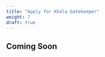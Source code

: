```yaml
---
title: "Apply for Khala Gatekeeper"
weight: 7
draft: true
---
```


## Coming Soon

<!-- ## Before Starting

Running a Gatekeeper (GK) in Phala Network means a lot of responsibility. You will be accountable for not only your own stake but also the stakes of your nominators. Numbers of Gatekeepers can vary in different phases; and when Phala launches its mainnet, there is expected to be 100 Gatekeepers and they will share the inflation return of Phala economic system.

Once you've raised enough stakes (nominations) in current [Era](https://wiki.polkadot.network/docs/en/glossary#era), you will automatically be enrolled as a Gatekeeper when the next Era starts. Otherwise, you will stay in the [waiting list](https://poc4.phala.network/#/staking/waiting). You may try to stake more PHA or call for more nominator stakings.

> In testnet Vendetta, you would need stakings from Phala team to be elected as a Gatekeeper. You may consult @ylyantonia on Telegram or Antoniaiaiaiaiaia#2727 on Discord for more detail.

Nominators will share the 5% inflation return with the commission deducted by according Gatekeeper. The higher the commission rate is, the less the nominators can share.

The table below may clarify the rewards mechanism. For more details, please refer to [https://wiki.polkadot.network/docs/en/learn-staking](https://wiki.polkadot.network/docs/en/learn-staking).

|               | **A - Validator Pool** |                             |         |
| :-----------: | :--------------------: | :-------------------------: | :-----: |
| Nominator (4) |      Stake (600)       | Fraction of the Total Stake | Rewards |
|      Jin      |          100           |            0.167            |  16.7   |
|    **Sam**    |           50           |            0.083            |   8.3   |
|     Anson     |          250           |            0.417            |  41.7   |
|     Bobby     |          200           |            0.333            |  33.3   |

<br>

|               | **B - Validator Pool** |                             |         |
| :-----------: | :--------------------: | :-------------------------: | :-----: |
| Nominator (4) |      Stake (400)       | Fraction of the Total Stake | Rewards |
|     Alice     |          100           |            0.25             |   25    |
|     Peter     |          100           |            0.25             |   25    |
|     John      |          150           |            0.375            |  37.5   |
|   **Kitty**   |           50           |            0.125            |  12.5   |

Please do be aware that if you are not a productive Gatekeeper (e.g., constantly being offline), you might get slashed and lose a certain amount of your staked PHA as well as your nominators'. It would leave [a permanent record](https://poc4.phala.network/#/staking/query) on the blockchain which might affect your reputation as a Gatekeeper.

<br>

## How many PHA do I need?

You can have a rough estimate on that by using the methods listed
[here](faq#what-is-the-minimum-stake-necessary-to-be-elected-as-an-active-validator). Gatekeepers are
elected based on [Phragmen's algorithm](https://wiki.polkadot.network/docs/en/learn-phragmen). To be elected into the set, you need a
minimum stake behind your Gatekeeper. This stake can come from yourself or from
[nominators](maintain-nominator). This means that as a minimum, you will need enough PHA to set up
Stash and Controller [accounts](https://wiki.polkadot.network/docs/en/learn-keys) with the existential deposit, plus a little extra for
transaction fees. The rest can come from nominators.

**Warning:** Any PHA that you stake for your Gatekeeper is liable to be slashed, meaning that an insecure or improper setup may result in loss of PHA tokens! If you are not confident in your ability to run a Gatekeeper node, it is recommended to nominate your PHA to a trusted Gatekeeper node instead.

<br>

### Miner Community
[![](https://img.shields.io/discord/697726436211163147?label=Phala%20Discord)](https://discord.gg/FUtZzYH) [![](https://img.shields.io/badge/Join-Telegram-blue)](https://t.me/joinchat/PDXFHFI9RXcOKMaumhTTvw) -->
